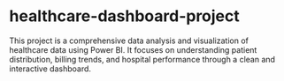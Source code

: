 # healthcare-dashboard-project
This project is a comprehensive data analysis and visualization of healthcare data using Power BI. It focuses on understanding patient distribution, billing trends, and hospital performance through a clean and interactive dashboard.

